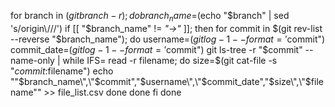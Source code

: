 for branch in $(git branch -r); do
    branch_name=$(echo "$branch" | sed 's/origin\///')
    if [[ "$branch_name" != *"->"* ]]; then
        for commit in $(git rev-list --reverse "$branch_name"); do
            username=$(git log -1 --format='%an' "$commit")
            commit_date=$(git log -1 --format='%ad' --date=format:'%Y-%m-%d %H:%M:%S' "$commit")
            git ls-tree -r "$commit" --name-only | while IFS= read -r filename; do
                size=$(git cat-file -s "$commit:$filename")
                echo "\"$branch_name\",\"$commit\",\"$username\",\"$commit_date\",\"$size\",\"$filename\"" >> file_list.csv
            done
        done
    fi
done
